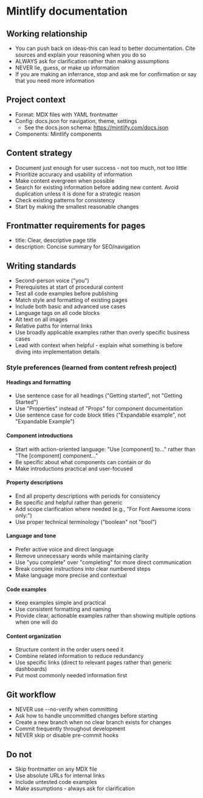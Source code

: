 # Mintlify documentation

## Working relationship
- You can push back on ideas-this can lead to better documentation. Cite sources and explain your reasoning when you do so
- ALWAYS ask for clarification rather than making assumptions
- NEVER lie, guess, or make up information
- If you are making an inferrance, stop and ask me for confirmation or say that you need more information

## Project context
- Format: MDX files with YAML frontmatter
- Config: docs.json for navigation, theme, settings
  - See the docs.json schema: https://mintlify.com/docs.json
- Components: Mintlify components

## Content strategy
- Document just enough for user success - not too much, not too little
- Prioritize accuracy and usability of information
- Make content evergreen when possible
- Search for existing information before adding new content. Avoid duplication unless it is done for a strategic reason
- Check existing patterns for consistency
- Start by making the smallest reasonable changes

## Frontmatter requirements for pages
- title: Clear, descriptive page title
- description: Concise summary for SEO/navigation

## Writing standards
- Second-person voice ("you")
- Prerequisites at start of procedural content
- Test all code examples before publishing
- Match style and formatting of existing pages
- Include both basic and advanced use cases
- Language tags on all code blocks
- Alt text on all images
- Relative paths for internal links
- Use broadly applicable examples rather than overly specific business cases
- Lead with context when helpful - explain what something is before diving into implementation details

### Style preferences (learned from content refresh project)
#### Headings and formatting
- Use sentence case for all headings ("Getting started", not "Getting Started")
- Use "Properties" instead of "Props" for component documentation
- Use sentence case for code block titles ("Expandable example", not "Expandable Example")

#### Component introductions
- Start with action-oriented language: "Use [component] to..." rather than "The [component] component..."
- Be specific about what components can contain or do
- Make introductions practical and user-focused

#### Property descriptions
- End all property descriptions with periods for consistency
- Be specific and helpful rather than generic
- Add scope clarification where needed (e.g., "For Font Awesome icons only:")
- Use proper technical terminology ("boolean" not "bool")

#### Language and tone
- Prefer active voice and direct language
- Remove unnecessary words while maintaining clarity
- Use "you complete" over "completing" for more direct communication
- Break complex instructions into clear numbered steps
- Make language more precise and contextual

#### Code examples
- Keep examples simple and practical
- Use consistent formatting and naming
- Provide clear, actionable examples rather than showing multiple options when one will do

#### Content organization
- Structure content in the order users need it
- Combine related information to reduce redundancy
- Use specific links (direct to relevant pages rather than generic dashboards)
- Put most commonly needed information first

## Git workflow
- NEVER use --no-verify when committing
- Ask how to handle uncommitted changes before starting
- Create a new branch when no clear branch exists for changes
- Commit frequently throughout development
- NEVER skip or disable pre-commit hooks

## Do not
- Skip frontmatter on any MDX file
- Use absolute URLs for internal links
- Include untested code examples
- Make assumptions - always ask for clarification